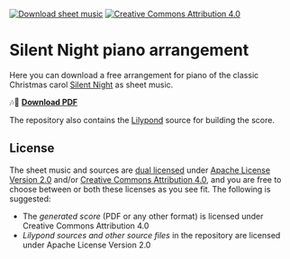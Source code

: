 [![Download sheet music](https://img.shields.io/badge/Download-PDF-red.svg)](https://github.com/runeflobakk/silent-night/releases/latest/download/silent-night.pdf)
[![Creative Commons
Attribution 4.0](https://i.creativecommons.org/l/by/4.0/80x15.png)](https://creativecommons.org/licenses/by/4.0/)

# Silent Night piano arrangement

Here you can download a free arrangement for piano of the classic Christmas carol [Silent Night](https://en.wikipedia.org/wiki/Silent_Night) as sheet music.

🎶🎹 [**Download PDF**](https://github.com/runeflobakk/silent-night/releases/latest/download/silent-night.pdf)

The repository also contains the [Lilypond](https://lilypond.org) source for building the score.


## License

The sheet music and sources are [dual licensed](LICENSE) under [Apache License Version 2.0](https://www.apache.org/licenses/LICENSE-2.0) and/or [Creative Commons
Attribution 4.0](https://creativecommons.org/licenses/by/4.0/), and you are free to choose between or both these licenses as you see fit. The following is suggested:
- The _generated score_ (PDF or any other format) is licensed under Creative Commons
Attribution 4.0
- _Lilypond sources and other source files_ in the repository are licensed under Apache License Version 2.0
